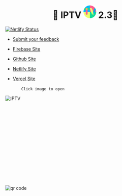 
<h1 align='center'>🌟 IPTV <a href="https://kunsh13.github.io/iptv/"><img src="/img/favicon_round.png" width="40" height="40"></a> 2.3🌟</h1>

[![Netlify Status](https://api.netlify.com/api/v1/badges/b649cddc-2888-4ee6-9391-fa6be667a902/deploy-status)](https://app.netlify.com/sites/kunsh13/deploys)

- [Submit your feedback](https://github.com/kunsh13/iptv/discussions)

- [Firebase Site ](https://kunsh13-iptv.firebaseapp.com/)

- [Github Site](https://kunsh13.github.io/iptv/)
- [Netlify Site](https://kunsh13.netlify.app/)
- [Vercel Site](https://iptv13.vercel.app)

```       Click image to open```

[<img align="left" alt="IPTV" width="500px" height="281px" src="img/banner.png" />][site]

[site]: https://kunsh13.github.io/iptv/


[<img align="left" alt="qr code" width="281px" height="281px" src="img/qr_c.png" />][site]
<br>

